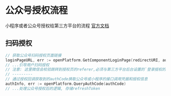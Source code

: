 # 公众号授权流程
小程序或者公众号授权给第三方平台的流程
[官方文档](https://developers.weixin.qq.com/doc/oplatform/Third-party_Platforms/Authorization_Process_Technical_Description.html)

## 扫码授权
```go
// 获取公众号扫码授权页面链接
loginPageURL, err := openPlatform.GetComponentLoginPage(redirectURI, authType, "")
// ...引导用户扫码授权
// 注意: 这里微信会校验跳转到授权页的referer,必须与第三方平台后台设置的`登录授权的发起页域名`一致
// ---------
// 通过授权回调获取到的authCode换取公众号或小程序的接口调用凭据和授权信息
authInfo, err := openPlatform.QueryAuthCode(authCode)
// ...处理公众号授权后的逻辑, 存储refreshToken
```